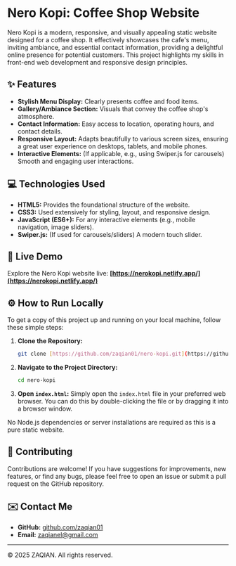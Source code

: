 # Nero Kopi: Coffee Shop Website

Nero Kopi is a modern, responsive, and visually appealing static website designed for a coffee shop. It effectively showcases the cafe's menu, inviting ambiance, and essential contact information, providing a delightful online presence for potential customers. This project highlights my skills in front-end web development and responsive design principles.

## ✨ Features

* **Stylish Menu Display:** Clearly presents coffee and food items.
* **Gallery/Ambiance Section:** Visuals that convey the coffee shop's atmosphere.
* **Contact Information:** Easy access to location, operating hours, and contact details.
* **Responsive Layout:** Adapts beautifully to various screen sizes, ensuring a great user experience on desktops, tablets, and mobile phones.
* **Interactive Elements:** (If applicable, e.g., using Swiper.js for carousels) Smooth and engaging user interactions.

## 💻 Technologies Used

* **HTML5:** Provides the foundational structure of the website.
* **CSS3:** Used extensively for styling, layout, and responsive design.
* **JavaScript (ES6+):** For any interactive elements (e.g., mobile navigation, image sliders).
* **Swiper.js:** (If used for carousels/sliders) A modern touch slider.

## 🚀 Live Demo

Explore the Nero Kopi website live:
**[https://nerokopi.netlify.app/](https://nerokopi.netlify.app/)**

## ⚙️ How to Run Locally

To get a copy of this project up and running on your local machine, follow these simple steps:

1.  **Clone the Repository:**
    ```bash
    git clone [https://github.com/zaqian01/nero-kopi.git](https://github.com/zaqian01/nero-kopi.git)
    ```
2.  **Navigate to the Project Directory:**
    ```bash
    cd nero-kopi
    ```
3.  **Open `index.html`:**
    Simply open the `index.html` file in your preferred web browser. You can do this by double-clicking the file or by dragging it into a browser window.

No Node.js dependencies or server installations are required as this is a pure static website.

## 🤝 Contributing

Contributions are welcome! If you have suggestions for improvements, new features, or find any bugs, please feel free to open an issue or submit a pull request on the GitHub repository.

## ✉️ Contact Me

* **GitHub:** [github.com/zaqian01](https://github.com/zaqian01)
* **Email:** [zaqianel@gmail.com](mailto:zaqianel@gmail.com)

---

© 2025 ZAQIAN. All rights reserved.
